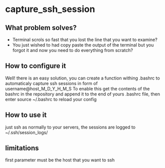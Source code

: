 # capture_ssh_session

## What problem solves?
* Terminal scrols so fast that you lost the line that you want to examine?
* You just wished to had copy paste the output of the terminal but you forgot it and now you need to do everything from scratch?

## How to configure it
Well! there is an easy solution, you can create a function withing .bashrc to automaticaly capture ssh sessions in form of username@host_M_D_Y_H_M_S
To enable this get the contents of the bashrc in the repository and append it to the end of yours .bashrc file, then enter source ~/.bashrc to reload your config

## How to use it
just ssh as normally to your servers, the sessions are logged to  ~/.ssh/session_logs/

## limitations
first parameter must be the host that you want to ssh

